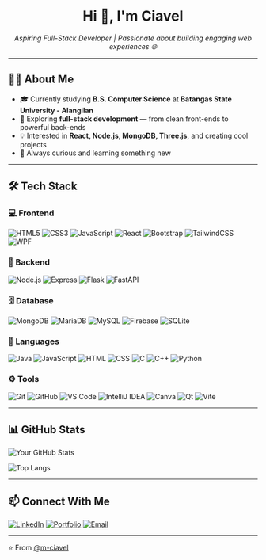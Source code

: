 <h1 align="center">Hi 👋, I'm Ciavel</h1>
<p align="center">
  <em>Aspiring Full-Stack Developer | Passionate about building engaging web experiences 🌐</em>
</p>

---

## 🧑‍💻 About Me

- 🎓 Currently studying **B.S. Computer Science** at **Batangas State University - Alangilan**
- 🌱 Exploring **full-stack development** — from clean front-ends to powerful back-ends
- 💡 Interested in **React, Node.js, MongoDB, Three.js**, and creating cool projects
- 🧠 Always curious and learning something new

---


## 🛠️ Tech Stack

### 💻 Frontend
![HTML5](https://img.shields.io/badge/HTML5-E34F26?style=flat&logo=html5&logoColor=white)
![CSS3](https://img.shields.io/badge/CSS3-1572B6?style=flat&logo=css3&logoColor=white)
![JavaScript](https://img.shields.io/badge/JavaScript-F7DF1E?style=flat&logo=javascript&logoColor=black)
![React](https://img.shields.io/badge/React-20232A?style=flat&logo=react&logoColor=61DAFB)
![Bootstrap](https://img.shields.io/badge/Bootstrap-7952B3?style=flat&logo=bootstrap&logoColor=white)
![TailwindCSS](https://img.shields.io/badge/Tailwind_CSS-06B6D4?style=flat&logo=tailwind-css&logoColor=white)
![WPF](https://img.shields.io/badge/WPF-512BD4?style=flat&logo=dotnet&logoColor=white)

### 🧩 Backend
![Node.js](https://img.shields.io/badge/Node.js-339933?style=flat&logo=node.js&logoColor=white)
![Express](https://img.shields.io/badge/Express.js-000000?style=flat&logo=express&logoColor=white)
![Flask](https://img.shields.io/badge/Flask-000000?style=flat&logo=flask&logoColor=white)
![FastAPI](https://img.shields.io/badge/FastAPI-009688?style=flat&logo=fastapi&logoColor=white)

### 🗄️ Database
![MongoDB](https://img.shields.io/badge/MongoDB-47A248?style=flat&logo=mongodb&logoColor=white)
![MariaDB](https://img.shields.io/badge/MariaDB-003545?style=flat&logo=mariadb&logoColor=white)
![MySQL](https://img.shields.io/badge/MySQL-4479A1?style=flat&logo=mysql&logoColor=white)
![Firebase](https://img.shields.io/badge/Firebase-FFCA28?style=flat&logo=firebase&logoColor=black)
![SQLite](https://img.shields.io/badge/SQLite-003B57?style=flat&logo=sqlite&logoColor=white)

### 🧠 Languages
![Java](https://img.shields.io/badge/Java-007396?style=flat&logo=java&logoColor=white)
![JavaScript](https://img.shields.io/badge/JavaScript-F7DF1E?style=flat&logo=javascript&logoColor=black)
![HTML](https://img.shields.io/badge/HTML-E34F26?style=flat&logo=html5&logoColor=white)
![CSS](https://img.shields.io/badge/CSS-1572B6?style=flat&logo=css3&logoColor=white)
![C](https://img.shields.io/badge/C-00599C?style=flat&logo=c&logoColor=white)
![C++](https://img.shields.io/badge/C++-00599C?style=flat&logo=c%2B%2B&logoColor=white)
![Python](https://img.shields.io/badge/Python-3776AB?style=flat&logo=python&logoColor=white)

### ⚙️ Tools
![Git](https://img.shields.io/badge/Git-F05032?style=flat&logo=git&logoColor=white)
![GitHub](https://img.shields.io/badge/GitHub-181717?style=flat&logo=github&logoColor=white)
![VS Code](https://img.shields.io/badge/VS%20Code-007ACC?style=flat&logo=visual-studio-code&logoColor=white)
![IntelliJ IDEA](https://img.shields.io/badge/IntelliJ_IDEA-000000?style=flat&logo=intellij-idea&logoColor=white)
![Canva](https://img.shields.io/badge/Canva-00C4CC?style=flat&logo=canva&logoColor=white)
![Qt](https://img.shields.io/badge/Qt-41CD52?style=flat&logo=qt&logoColor=white)
![Vite](https://img.shields.io/badge/Vite-646CFF?style=flat&logo=vite&logoColor=white)

---

## 📊 GitHub Stats

![Your GitHub Stats](https://github-readme-stats.vercel.app/api?username=m-ciavel&show_icons=true&theme=radical)

![Top Langs](https://github-readme-stats.vercel.app/api/top-langs/?username=m-ciavel&layout=compact&theme=radical)

---

## 📫 Connect With Me

[![LinkedIn](https://img.shields.io/badge/LinkedIn-%230077B5.svg?style=flat&logo=linkedin&logoColor=white)](https://www.linkedin.com/in/ciavel-montenegro-5a2165229/)
[![Portfolio](https://img.shields.io/badge/Portfolio-000?style=flat&logo=firefox&logoColor=white)](https://github.com/m-ciavel)
[![Email](https://img.shields.io/badge/Email-D14836?style=flat&logo=gmail&logoColor=white)](mailto:ciavelm18@gmail.com)

---

⭐️ From [@m-ciavel](https://github.com/m-ciavel)
